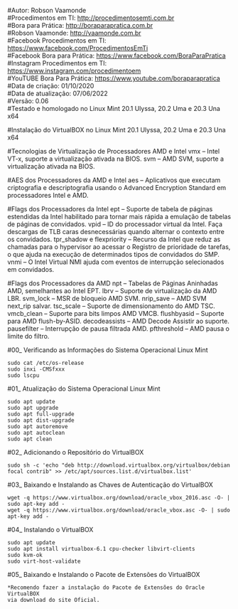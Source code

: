 #Autor: Robson Vaamonde<br>
#Procedimentos em TI: http://procedimentosemti.com.br<br>
#Bora para Prática: http://boraparapratica.com.br<br>
#Robson Vaamonde: http://vaamonde.com.br<br>
#Facebook Procedimentos em TI: https://www.facebook.com/ProcedimentosEmTi<br>
#Facebook Bora para Prática: https://www.facebook.com/BoraParaPratica<br>
#Instagram Procedimentos em TI: https://www.instagram.com/procedimentoem<br>
#YouTUBE Bora Para Prática: https://www.youtube.com/boraparapratica<br>
#Data de criação: 01/10/2020<br>
#Data de atualização: 07/06/2022<br>
#Versão: 0.06<br>
#Testado e homologado no Linux Mint 20.1 Ulyssa, 20.2 Uma e 20.3 Una x64

#Instalação do VirtualBOX no Linux Mint 20.1 Ulyssa, 20.2 Uma e 20.3 Una x64

#Tecnologias de Virtualização de Processadores AMD e Intel
vmx – Intel VT-x, suporte a virtualização ativada na BIOS.
svm – AMD SVM, suporte a virtualização ativada na BIOS.

#AES dos Processadores da AMD e Intel
aes – Aplicativos que executam criptografia e descriptografia usando o Advanced 
Encryption Standard em processadores Intel e AMD.

#Flags dos Processadores da Intel
ept – Suporte de tabela de páginas estendidas da Intel habilitado para tornar 
mais rápida a emulação de tabelas de páginas de convidados.
vpid – ID do processador virtual da Intel. Faça descargas de TLB caras 
desnecessárias quando alternar o contexto entre os convidados.
tpr_shadow e flexpriority – Recurso da Intel que reduz as chamadas para o 
hypervisor ao acessar o Registro de prioridade de tarefas, o que ajuda na execução 
de determinados tipos de convidados do SMP.
vnmi – O Intel Virtual NMI ajuda com eventos de interrupção selecionados em convidados.

#Flags dos Processadores da AMD
npt – Tabelas de Páginas Aninhadas AMD, semelhantes ao Intel EPT.
lbrv – Suporte de virtualização da AMD LBR.
svm_lock – MSR de bloqueio AMD SVM.
nrip_save – AMD SVM next_rip salvar.
tsc_scale – Suporte de dimensionamento do AMD TSC.
vmcb_clean – Suporte para bits limpos AMD VMCB.
flushbyasid – Suporte para AMD flush-by-ASID.
decodeassists – AMD Decode Assistir ao suporte.
pausefilter – Interrupção de pausa filtrada AMD.
pfthreshold – AMD pausa o limite do filtro.

#00_ Verificando as Informações do Sistema Operacional Linux Mint<br>

	sudo cat /etc/os-release
	sudo inxi -CMSfxxx
	sudo lscpu

#01_ Atualização do Sistema Operacional Linux Mint<br>
 
    sudo apt update
    sudo apt upgrade
    sudo apt full-upgrade
    sudo apt dist-upgrade
    sudo apt autoremove
    sudo apt autoclean
    sudo apt clean

#02_ Adicionando o Repositório do VirtualBOX<br>

	sudo sh -c 'echo "deb http://download.virtualbox.org/virtualbox/debian focal contrib" >> /etc/apt/sources.list.d/virtualbox.list'

#03_ Baixando e Instalando as Chaves de Autenticação do VirtualBOX<br>

	wget -q https://www.virtualbox.org/download/oracle_vbox_2016.asc -O- | sudo apt-key add -
	wget -q https://www.virtualbox.org/download/oracle_vbox.asc -O- | sudo apt-key add -

#04_ Instalando o VirtualBOX<br>

	sudo apt update
	sudo apt install virtualbox-6.1 cpu-checker libvirt-clients
	sudo kvm-ok
	sudo virt-host-validate

#05_ Baixando e Instalando o Pacote de Extensões do VirtualBOX<br>

	*Recomendo fazer a instalação do Pacote de Extensões do Oracle VirtualBOX
	via download do site Oficial.
